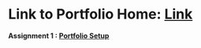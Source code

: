 # Link to Portfolio Home: [Link](https://coltonxan.github.io/Class_Portfolio/)    
**Assignment 1 : [Portfolio Setup](https://coltonxan.github.io/Class_Portfolio/demo/2023/01/27/first-post.html)**        
